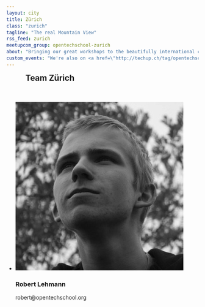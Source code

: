 ```yaml
---
layout: city
title: Zürich
class: "zurich"
tagline: "The real Mountain View"
rss_feed: zurich
meetupcom_group: opentechschool-zurich
about: "Bringing our great workshops to the beautifully international city in the Alps.  We collaborate with the Google Developer Group for our first local workshop, Python for beginners."
custom_events: "We're also on <a href=\"http://techup.ch/tag/opentechschool\">Techup</a>."
---
```



<h2 style="margin: 0 0 50px 50px;">Team Zürich</h2>


<ul class="float_list float_list_4 team_list">

  <li class="member">
    <img src="/images/team/robert.jpg">
    <h3>Robert Lehmann</h3>
    <p>robert@opentechschool.org</p>
  </li>


</ul>
